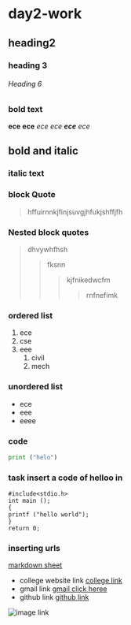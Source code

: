 # day2-work
## heading2
### heading 3
###### Heading 6
### bold text
**ece**
__ece__
*ece*
_ece_
**_ece_**
_*ece*_
 ## bold and italic
 ### italic text
### block Quote
> hffuirnnkjfinjsuvgjhfukjshffjfh
### Nested block quotes
> dhvywhfhsh
>> fksnn
>>> kjfnikedwcfm
>>>> rnfnefimk
### ordered list
1. ece
2. cse
3. eee 
    1. civil
    2. mech
 ### unordered list
 - ece
  - eee
  - eeee
### code 
```python 
print ("helo")
```
### task insert a code of helloo in

```
#include<stdio.h>
int main ();
{
printf ("hello world");
}
return 0;
```
### inserting urls
[markdown sheet](https://www.markdownguide.org/cheat-sheet/) 
- college website link
[college link](https://collegedunia.com/college/14034-krishna-chaitanya-institute-of-technology-and-sciences-kits-prakasam)
- gmail link
[gmail click heree](	info@kits-anna.com)
- github link
[github link](https://github.com/)

![image link]()
